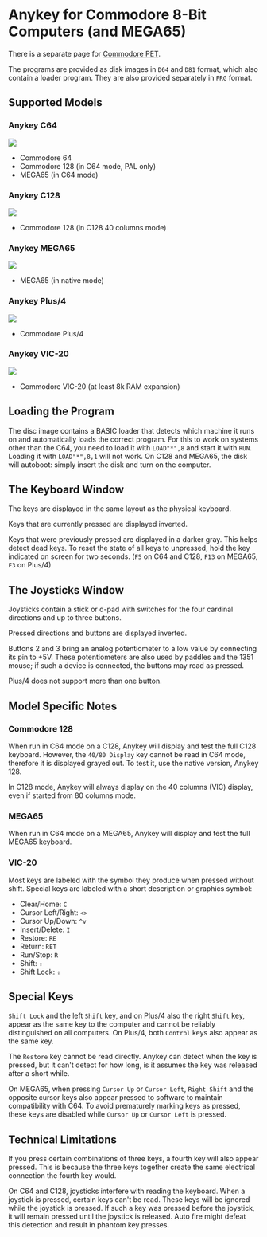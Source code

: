 # Anykey for Commodore 8-Bit Computers (and MEGA65)

There is a separate page for [Commodore PET](Anykey%20Commodore%20PET.md).

The programs are provided as disk images in `D64` and `D81` format, which also contain a loader program. They are also provided separately in `PRG` format.

## Supported Models

### Anykey C64
![](images/Anykey-C64.png)
- Commodore 64
- Commodore 128 (in C64 mode, PAL only)
- MEGA65 (in C64 mode)

### Anykey C128
![](images/Anykey-C128.png)
- Commodore 128 (in C128 40 columns mode)

### Anykey MEGA65
![](images/Anykey-MEGA65.png)
- MEGA65 (in native mode)
  
### Anykey Plus/4
![](images/Anykey-Plus-4.png)
- Commodore Plus/4

### Anykey VIC-20
![](images/Anykey-VIC-20.png)
- Commodore VIC-20 (at least 8k RAM expansion)

## Loading the Program

The disc image contains a BASIC loader that detects which machine it runs on and automatically loads the correct program. For this to work on systems other than the C64, you need to load it with `LOAD"*",8` and start it with `RUN`. Loading it with `LOAD"*",8,1` will not work. On C128 and MEGA65, the disk will autoboot: simply insert the disk and turn on the computer.


## The Keyboard Window

The keys are displayed in the same layout as the physical keyboard.

Keys that are currently pressed are displayed inverted.

Keys that were previously pressed are displayed in a darker gray. This helps detect dead keys. To reset the state of all keys to unpressed, hold the key indicated on screen for two seconds. (`F5` on C64 and C128, `F13` on MEGA65, `F3` on Plus/4)


## The Joysticks Window

Joysticks contain a stick or d-pad with switches for the four cardinal directions and up to three buttons.

Pressed directions and buttons are displayed inverted.

Buttons 2 and 3 bring an analog potentiometer to a low value by connecting its pin to +5V. These potentiometers are also used by paddles and the 1351 mouse; if such a device is connected, the buttons may read as pressed.

Plus/4 does not support more than one button.


## Model Specific Notes

### Commodore 128

When run in C64 mode on a C128, Anykey will display and test the full C128 keyboard. However, the `40/80 Display` key cannot be read in C64 mode, therefore it is displayed grayed out. To test it, use the native version, Anykey 128.

In C128 mode, Anykey will always display on the 40 columns (VIC) display, even if started from 80 columns mode.


### MEGA65

When run in C64 mode on a MEGA65, Anykey will display and test the full MEGA65 keyboard.


### VIC-20

Most keys are labeled with the symbol they produce when pressed without shift. Special keys are labeled with a short description or graphics symbol:

- Clear/Home: `C`
- Cursor Left/Right: `<>`
- Cursor Up/Down: `^v`
- Insert/Delete: `I`
- Restore: `RE`
- Return: `RET`
- Run/Stop: `R`
- Shift: `⇧`
- Shift Lock: `⇪`


## Special Keys

`Shift Lock` and the left `Shift` key, and on Plus/4 also the right `Shift` key, appear as the same key to the computer and cannot be reliably distinguished on all computers. On Plus/4, both `Control` keys also appear as the same key.

The `Restore` key cannot be read directly. Anykey can detect when the key is pressed, but it can't detect for how long, is it assumes the key was released after a short while.

On MEGA65, when pressing `Cursor Up` or `Cursor Left`, `Right Shift` and the opposite cursor keys also appear pressed to software to maintain compatibility with C64. To avoid prematurely marking keys as pressed, these keys are disabled while `Cursor Up` or `Cursor Left` is pressed. 


## Technical Limitations

If you press certain combinations of three keys, a fourth key will also appear pressed. This is because the three keys together create the same electrical connection the fourth key would.

On C64 and C128, joysticks interfere with reading the keyboard. When a joystick is pressed, certain keys can't be read. These keys will be ignored while the joystick is pressed. If such a key was pressed before the joystick, it will remain pressed until the joystick is released. Auto fire might defeat this detection and result in phantom key presses.          
